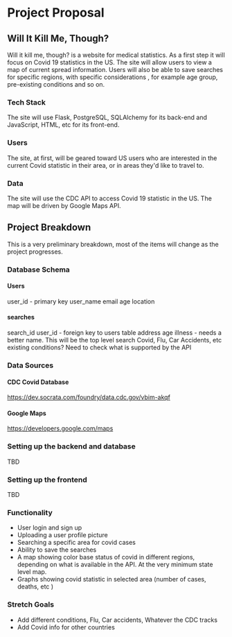 # Project Proposal

## Will It Kill Me, Though?
Will it kill me, though? is a website for medical statistics. As a first step it will focus on Covid 19 statistics in the US. The site will allow users to view a map of current spread information. Users will also be able to save searches for specific regions, with specific considerations , for example age group, pre-existing conditions and so on. 

### Tech Stack
The site will use Flask, PostgreSQL, SQLAlchemy for its back-end and JavaScript, HTML, etc for its front-end. 

### Users
The site, at first, will be geared toward US users who are interested in the current Covid statistic in their area, or in areas they'd like to travel to. 

### Data
The site will use the CDC API to access Covid 19 statistic in the US. The map will be driven by Google Maps API. 


## Project Breakdown 
This is a very preliminary breakdown, most of the items will change as the project progresses. 

### Database Schema
#### Users
user_id - primary key
user_name
email
age
location
#### searches
search_id
user_id - foreign key to users table
address
age
illness - needs a better name. This will be the top level search Covid, Flu, Car Accidents, etc
existing conditions? Need to check what is supported by the API

### Data Sources
#### CDC Covid Database
https://dev.socrata.com/foundry/data.cdc.gov/vbim-akqf

#### Google Maps
https://developers.google.com/maps

### Setting up the backend and database
TBD

### Setting up the frontend
TBD

### Functionality
  - User login and sign up
  - Uploading a user profile picture
  - Searching a specific area for covid cases
  - Ability to save the searches
  - A map showing color base status of covid in different regions, depending on what is available in the API. At the very minimum state level map. 
  - Graphs showing covid statistic in selected area (number of cases, deaths, etc )

### Stretch Goals
- Add different conditions, Flu, Car accidents, Whatever the CDC tracks
- Add Covid info for other countries 
